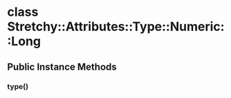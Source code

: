 # class Stretchy::Attributes::Type::Numeric::Long [](#class-Stretchy::Attributes::Type::Numeric::Long) [](#top)
 ## Public Instance Methods
 ### type() [](#method-i-type)
 
